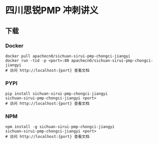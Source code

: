 # 四川思锐PMP 冲刺讲义

## 下载

### Docker

```
docker pull apachecn0/sichuan-sirui-pmp-chongci-jiangyi
docker run -tid -p <port>:80 apachecn0/sichuan-sirui-pmp-chongci-jiangyi
# 访问 http://localhost:{port} 查看文档
```

### PYPI

```
pip install sichuan-sirui-pmp-chongci-jiangyi
sichuan-sirui-pmp-chongci-jiangyi <port>
# 访问 http://localhost:{port} 查看文档
```

### NPM

```
npm install -g sichuan-sirui-pmp-chongci-jiangyi
sichuan-sirui-pmp-chongci-jiangyi <port>
# 访问 http://localhost:{port} 查看文档
```